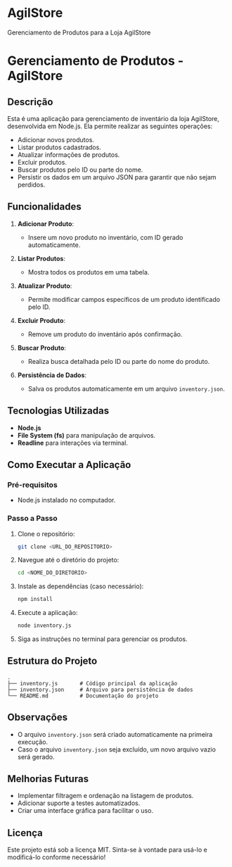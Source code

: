 # AgilStore
Gerenciamento de Produtos para a Loja AgilStore

# Gerenciamento de Produtos - AgilStore

## Descrição
Esta é uma aplicação para gerenciamento de inventário da loja AgilStore, desenvolvida em Node.js. Ela permite realizar as seguintes operações:

- Adicionar novos produtos.
- Listar produtos cadastrados.
- Atualizar informações de produtos.
- Excluir produtos.
- Buscar produtos pelo ID ou parte do nome.
- Persistir os dados em um arquivo JSON para garantir que não sejam perdidos.

## Funcionalidades

1. **Adicionar Produto**:
   - Insere um novo produto no inventário, com ID gerado automaticamente.

2. **Listar Produtos**:
   - Mostra todos os produtos em uma tabela.

3. **Atualizar Produto**:
   - Permite modificar campos específicos de um produto identificado pelo ID.

4. **Excluir Produto**:
   - Remove um produto do inventário após confirmação.

5. **Buscar Produto**:
   - Realiza busca detalhada pelo ID ou parte do nome do produto.

6. **Persistência de Dados**:
   - Salva os produtos automaticamente em um arquivo `inventory.json`.

## Tecnologias Utilizadas
- **Node.js**
- **File System (fs)** para manipulação de arquivos.
- **Readline** para interações via terminal.

## Como Executar a Aplicação

### Pré-requisitos
- Node.js instalado no computador.

### Passo a Passo
1. Clone o repositório:
   ```bash
   git clone <URL_DO_REPOSITORIO>
   ```
2. Navegue até o diretório do projeto:
   ```bash
   cd <NOME_DO_DIRETORIO>
   ```
3. Instale as dependências (caso necessário):
   ```bash
   npm install
   ```
4. Execute a aplicação:
   ```bash
   node inventory.js
   ```

5. Siga as instruções no terminal para gerenciar os produtos.

## Estrutura do Projeto
```
.
├── inventory.js       # Código principal da aplicação
├── inventory.json     # Arquivo para persistência de dados
└── README.md          # Documentação do projeto
```

## Observações
- O arquivo `inventory.json` será criado automaticamente na primeira execução.
- Caso o arquivo `inventory.json` seja excluído, um novo arquivo vazio será gerado.

## Melhorias Futuras
- Implementar filtragem e ordenação na listagem de produtos.
- Adicionar suporte a testes automatizados.
- Criar uma interface gráfica para facilitar o uso.

## Licença
Este projeto está sob a licença MIT. Sinta-se à vontade para usá-lo e modificá-lo conforme necessário!
